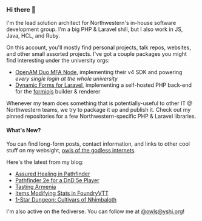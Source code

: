 ### Hi there 👋
I'm the lead solution architect for Northwestern's in-house software development group. I'm a big PHP & Laravel shill, but I also work in JS, Java, HCL, and Ruby.

On this account, you'll mostly find personal projects, talk repos, websites, and other small assorted projects. I've got a couple packages you might find interesting under the university orgs:

- [OpenAM Duo MFA Node](https://github.com/NUIT-ISO/duo-universal-prompt-auth-node), implementing their v4 SDK and powering *every single login at the whole university*
- [Dynamic Forms for Laravel](https://github.com/NIT-Administrative-Systems/dynamic-forms), implementing a self-hosted PHP back-end for the [formiojs](https://github.com/formio/formio.js/) builder & renderer

Whenever my team does something that is potentially-useful to other IT @ Northwestern teams, we try to package it up and publish it. Check out my pinned repositories for a few Northwestern-specific PHP & Laravel libraries.

#### What's New?
You can find long-form posts, contact information, and links to other cool stuff on my websight, [owls of the godless internets](https://godless-internets.org).

Here's the latest from my blog:

<!-- BLOG-POST-LIST:START -->
- [Assured Healing in Pathfinder](https://godless-internets.org/2025/08/26/assured-healing-in-pathfinder)
- [Pathfinder 2e for a DnD 5e Player](https://godless-internets.org/2025/08/25/pathfinder-2e-for-a-dnd-5e-player)
- [Tasting Armenia](https://godless-internets.org/2025/08/24/tasting-armenia)
- [Items Modifying Stats in FoundryVTT](https://godless-internets.org/2025/08/23/items-modifying-stats-in-foundryvtt)
- [1-Star Dungeon: Cultivars of Nhimbaloth](https://godless-internets.org/2025/08/22/1-star-dungeon-cultivars-of-nhimbaloth)
<!-- BLOG-POST-LIST:END -->

I'm also active on the fediverse. You can follow me at [@owls@yshi.org](https://mastodon.yshi.org/@owls)!
